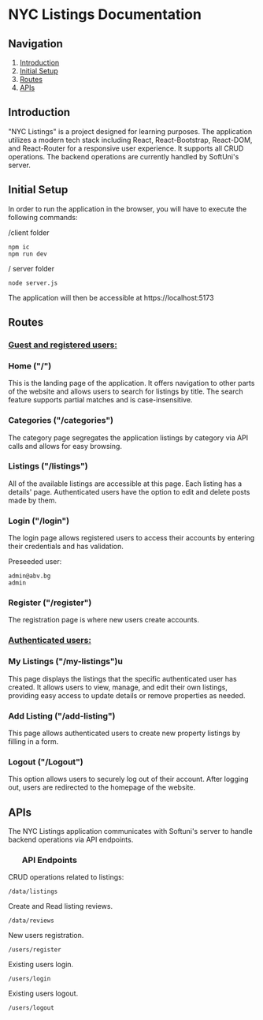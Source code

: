 # NYC Listings Documentation

## Navigation

1. [Introduction](#introduction)
2. [Initial Setup](#initial-setup)
3. [Routes](#pages)
4. [APIs](#apis)

## Introduction

"NYC Listings" is a project designed for learning purposes. The application utilizes a modern tech stack including React, React-Bootstrap, React-DOM, and React-Router for a responsive user experience. It supports all CRUD operations. The backend operations are currently handled by SoftUni's server.

## Initial Setup

In order to run the application in the browser, you will have to execute the following commands:

/client folder

```
npm ic
npm run dev
```

/ server folder

```
node server.js
```

The application will then be accessible at https://localhost:5173

## Routes

### <u>Guest and registered users:</u>

### Home ("/")

This is the landing page of the application. It offers navigation to other parts of the website and allows users to search for listings by title. The search feature supports partial matches and is case-insensitive.

### Categories ("/categories")

The category page segregates the application listings by category via API calls and allows for easy browsing.

### Listings ("/listings")

All of the available listings are accessible at this page. Each listing has a details' page. Authenticated users have the option to edit and delete posts made by them.

### Login ("/login")

The login page allows registered users to access their accounts by entering their credentials and has validation.

Preseeded user:

```
admin@abv.bg
admin
```

### Register ("/register")

The registration page is where new users create accounts.

### <u>Authenticated users:</u>

### My Listings ("/my-listings")u

This page displays the listings that the specific authenticated user has created. It allows users to view, manage, and edit their own listings, providing easy access to update details or remove properties as needed.

### Add Listing ("/add-listing")

This page allows authenticated users to create new property listings by filling in a form.

### Logout ("/Logout")

This option allows users to securely log out of their account. After logging out, users are redirected to the homepage of the website.

## APIs

The NYC Listings application communicates with Softuni's server to handle backend operations via API endpoints.

### <ul>API Endpoints</ul>

CRUD operations related to listings:

```
/data/listings
```

Create and Read listing reviews.

```
/data/reviews
```

New users registration.

```
/users/register
```

Existing users login.

```
/users/login
```

Existing users logout.

```
/users/logout
```
